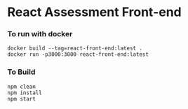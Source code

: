 # React Assessment Front-end

### To run with docker
```
docker build --tag=react-front-end:latest .
docker run -p3000:3000 react-front-end:latest
```
### To Build

```
npm clean   
npm install
npm start
```